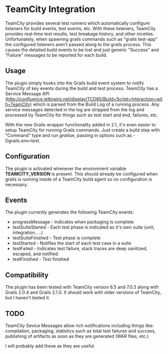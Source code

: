 TeamCity Integration
====================
TeamCity provides several test runners which automatically configure listeners for build events, test events, etc. With
these listeners, TeamCity provides real-time test results, test breakage history, and other niceties. Unfortunately, 
when spawning grails commands such as "grails test-app" the configured listeners aren't passed along
to the grails process. This causes the detailed build events to be lost and just generic "Success" and "Failure" messages
to be reported for each build.

Usage
-----
The plugin simply hooks into the Grails build event system to notify TeamCity of key events during the build and test
process. TeamCity has a Service Message API (http://confluence.jetbrains.net/display/TCD65/Build+Script+Interaction+with+TeamCity) 
which is parsed from the Build Log of a running process. Any service messages detected in the log are stripped from the log
and processed by TeamCity for things such as test start and end, failures, etc.

With the new Grails wrapper functionality added in 2.1, it's even easier to setup TeamCity for running Grails commands.
Just create a build step with "Command" type and run _grailsw_, passing in options such as -Dgrails.env=test.


Configuration
-------------
The plugin is activated whenever the environment variable **TEAMCITY_VERSION** is present. This should already be
configured when grails is running inside of a TeamCity build agent so no configuration is necessary.

Events
------
The plugin currently generates the following TeamCity events:

* progressMessage - Indicates when packaging is complete
* testSuiteStarted - Each test phase is indicated as it's own suite (unit, integration, ...)
* testSuiteFinished - Test phase is complete
* testStarted - Notifies the start of each test case in a suite
* testFailed - Indicates test failure, stack traces are deep sanitized, escaped, and notified.
* testFinished - Test finished
                  
Compatibility
-------------
The plugin has been tested with TeamCity version 6.5 and 7.0.3 along with Grails 2.0.4 and Grails 2.1.0. It should work 
with older versions of TeamCity, but I haven't tested it.

TODO
----
TeamCity Sevice Messages allow rich notifications including things like: compilation, packaging, statistics such as total
test failures and success, publishing of artifacts as soon as they are generated (WAR files, etc.)

I will probably add these as they are useful.

